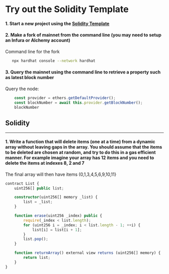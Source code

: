 # Try out the Solidity Template

#### 1. Start a new project using the [Solidity Template](https://github.com/paulrberg/hardhat-template)

#### 2. Make a fork of mainnet from the command line (you may need to setup an Infura or Alchemy account)

Command line for the fork

```bash
   npx hardhat console --network hardhat
```

#### 3. Query the mainnet using the command line to retrieve a property such as latest block number

Query the node:

```js
    const provider = ethers.getDefaultProvider();
    const blockNumber = await this.provider.getBlockNumber();
    blockNumber
```

## Solidity

_________________

#### 1. Write a function that will delete items (one at a time) from a dynamic array without leaving gaps in the array. You should assume that the items to be deleted are chosen at random, and try to do this in a gas efficient manner. For example imagine your array has 12 items and you need to delete the items at indexes 8, 2 and 7

The final array will then have items (0,1,3,4,5,6,9,10,11}

```ts
contract List {
    uint256[] public list;

    constructor(uint256[] memory _list) {
        list = _list;
    }

    function erase(uint256 _index) public {
        require(_index < list.length);
        for (uint256 i = _index; i < list.length - 1; ++i) {
            list[i] = list[i + 1];
        }
        list.pop();
    }

    function returnArray() external view returns (uint256[] memory) {
        return list;
    }
}
```
